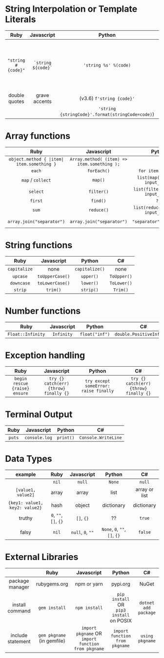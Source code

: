 <!--
Ruby | Javascript | Python
:---:|:---:|:---:
-->

# String Interpolation or Template Literals

|        Ruby        |       Javascript       |                      Python                      |                                    C#                                    |
| :----------------: | :--------------------: | :----------------------------------------------: | :----------------------------------------------------------------------: |
| `"string #{code}"` | `` `string ${code}` `` |              `'string %s' %(code)`               | `"string {0} {1}", code at {0}, code at {1}` <br/> OR `$"string {code}"` |
|   double quotes    |     grave accents      |            (v3.6) `f'string {code}'`             |                                                                          |
|                    |                        | `'string {stringCode}'.format(stringCode=code)`) |

# Array functions

|                   Ruby                    |                 Javascript                  |                Python                |                        C#                        |
| :---------------------------------------: | :-----------------------------------------: | :----------------------------------: | :----------------------------------------------: |
| `object.method { \|item\| item.something }` | `Array.method( (item) => item.something );` |                                      |                  requires LINQ                   |
|                  `each`                   |                 `forEach()`                 |         `for item in list:`          |            `foreach item in list {}`             |
|             `map` / `collect`             |                   `map()`                   |  `list(map(function, input_list))`   |       `array.Select(x => operation on x)`        |
|                 `select`                  |                 `filter()`                  | `list(filter(function, input_list))` |      `array.Where(x => boolean operation)`       |
|                  `first`                  |                  `find()`                   |                `???`                 |
|                   `sum`                   |                 `reduce()`                  | `list(reduce(function, input_list))` | `array.Aggregate((x,y) => operation on x and y)` |
|         `array.join("separator")`         |          `array.join("separator")`          |       `"separator".join(list)`       |        `string.Join("separator", array)`         |

# String functions

|     Ruby     |   Javascript    |     Python     |     C#      |
| :----------: | :-------------: | :------------: | :---------: |
| `capitalize` |      none       | `capitalize()` |    none     |
|   `upcase`   | `toUpperCase()` |   `upper()`    | `ToUpper()` |
|  `downcase`  | `toLowerCase()` |   `lower()`    | `ToLower()` |
|   `strip`    |    `trim()`     |   `strip()`    |  `Trim()`   |

# Number functions

|       Ruby        | Javascript |     Python     |            C#             |
| :---------------: | :--------: | :------------: | :-----------------------: |
| `Float::Infinity` | `Infinity` | `float("inf")` | `double.PositiveInfinity` |

<!--
# Loops
Ruby | Javascript | Python
:---:|:---:|:---:
  -->

# Exception handling

|             Ruby              |               Javascript               |                Python                 |                   C#                   |
| :---------------------------: | :------------------------------------: | :-----------------------------------: | :------------------------------------: |
| `begin rescue {raise} ensure` | `try {} catch(err) {throw} finally {}` | `try except someError: raise finally` | `try {} catch(err) {throw} finally {}` |

# Terminal Output

|  Ruby  |  Javascript   |  Python   |         C#          |
| :----: | :-----------: | :-------: | :-----------------: |
| `puts` | `console.log` | `print()` | `Console.WriteLine` |

# Data Types

|            example             |         Ruby          |    Javascript     |            Python             |      C#       |
| :----------------------------: | :-------------------: | :---------------: | :---------------------------: | :-----------: |
|                                |         `nil`         |      `null`       |            `None`             |    `null`     |
|       `[value1, value2]`       |         array         |       array       |             list              | array or list |
| `{key1: value1, key2: value2}` |         hash          |      object       |          dictionary           |  dictionary   |
|             truthy             | `0`, `""`, `[]`, `{}` |    `[]`, `{}`     |              ??               |    `true`     |
|             falsy              |         `nil`         | `null`, `0`, `""` | `None`, `0`, `""`, `[]`, `{}` |    `false`    |

# External Libraries

|                         |            Ruby            |                     Javascript                     |                    Python                     |          C#          |
| :---------------------: | :------------------------: | :------------------------------------------------: | :-------------------------------------------: | :------------------: |
|  package <br/> manager  |        rubygems.org        |                    npm or yarn                     |                   pypi.org                    |        NuGet         |
|  install <br/>command   |       `gem install`        |                   `npm install`                    | `pip install` OR <br/>`pip3 install` on POSIX | `dotnet add package` |
| include <br/> statement | `gem pkgname` (in gemfile) | `import pkgname` OR `import function from pkgname` |        `import function from pkgname`         |   `using pkgname`    |
